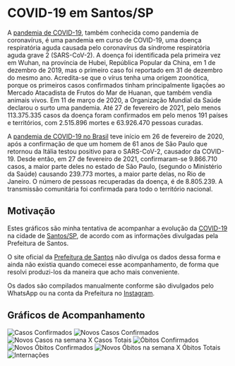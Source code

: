 # COVID-19 em Santos/SP

A [pandemia de COVID-19](https://pt.wikipedia.org/wiki/Pandemia_de_COVID-19), também conhecida como pandemia de coronavírus, é uma pandemia em curso de COVID-19, uma doença respiratória aguda causada pelo coronavírus da síndrome respiratória aguda grave 2 (SARS-CoV-2). A doença foi identificada pela primeira vez em Wuhan, na província de Hubei, República Popular da China, em 1 de dezembro de 2019, mas o primeiro caso foi reportado em 31 de dezembro do mesmo ano. Acredita-se que o vírus tenha uma origem zoonótica, porque os primeiros casos confirmados tinham principalmente ligações ao Mercado Atacadista de Frutos do Mar de Huanan, que também vendia animais vivos. Em 11 de março de 2020, a Organização Mundial da Saúde declarou o surto uma pandemia. Até 27 de fevereiro de 2021, pelo menos 113.375.335 casos da doença foram confirmados em pelo menos 191 países e territórios, com 2.515.896 mortes e 63.926.470 pessoas curadas.

A [pandemia de COVID-19 no Brasil](https://pt.wikipedia.org/wiki/Pandemia_de_COVID-19_no_Brasil) teve início em 26 de fevereiro de 2020, após a confirmação de que um homem de 61 anos de São Paulo que retornou da Itália testou positivo para o SARS-CoV-2, causador da COVID-19. Desde então, em 27 de fevereiro de 2021, confirmaram-se 9.866.710 casos, a maior parte deles no estado de São Paulo, (segundo o Ministério da Saúde) causando 239.773 mortes, a maior parte delas, no Rio de Janeiro. O número de pessoas recuperadas da doença, é de 8.805.239. A transmissão comunitária foi confirmada para todo o território nacional.

## Motivação

Estes gráficos são minha tentativa de acompanhar a evolução da [COVID-19](https://pt.wikipedia.org/wiki/COVID-19) na cidade de [Santos/SP](https://pt.wikipedia.org/wiki/Santos), de acordo com as informações divulgadas pela Prefeitura de Santos.

O site oficial da [Prefeitura de Santos](https://egov.santos.sp.gov.br/santosmapeada/Saude/DadosDEVIG/MapaDEVIG/#) não divulga os dados dessa forma e ainda não existia quando comecei esse acompanhamento, de forma que resolvi produzi-los da maneira que acho mais conveniente.

Os dados são compilados manualmente conforme são divulgados pelo WhatsApp ou na conta da Prefeitura no [Instagram](https://www.instagram.com/santoscidade/).

## Gráficos de Acompanhamento

![Casos Confirmados](/img/cases.svg)
![Novos Casos Confirmados](/img/newcases.svg)
![Novos Casos na semana X Casos Totais](/img/newcasescases.svg)
![Óbitos Confirmados](/img/deaths.svg)
![Novos Óbitos Confirmados](/img/newdeaths.svg)
![Novos Óbitos na semana X Óbitos Totais](/img/newdeathsdeaths.svg)
![Internações](/img/hospitalization.svg)
